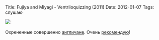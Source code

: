 Title: Fujiya and Miyagi - Ventriloquizzing (2011)
Date: 2012-01-07
Tags: слушаю

<div class="text"><img src="http://dl.dropbox.com/u/140528/site/ventriloquizzing.jpg" /><br /><br />
Охрененные совершенно <a href="http://ru.wikipedia.org/wiki/Fujiya_%26_Miyagi">англичане</a>. Очень <a href="http://www.discogs.com/Fujiya-Miyagi-Ventriloquizzing/master/309142">рекомендую</a>!</div>